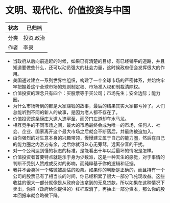 # 文明、现代化、价值投资与中国

| 状态 | 已归档   |
| -- | ----- |
| 分类 | 投资,政治 |
| 作者 | 李录    |

- 当政府从后向前追赶的时候，如果已有清楚的目标，有已经铺平的道路，并且知道要做些什么，还可以动员强大的社会力量，这时候政府便会发挥很大的作用。
- 美国通过建立一系列世界性组织，构建了一个全球市场的严密体系，并始终牢牢把握着这个全球市场的规则制定权、市场准入权和制裁清除权。
- 价值投资的理念只有四个：买股票等于买公司；市场先生；安全边际；能力圈。
- 为什么市场听到的都是大家赚钱的故事，最后的结果其实大家都亏掉了。人们总能听到不同的新人的故事，是因为老人都不存在了。
- 价值投资这条康庄大道人迹罕至，而旁门左道却车水马龙。
- 相互竞争的不同市场之间，最大的市场最终会成为唯一的市场，任何人、社会、企业、国家离开这个最大市场之后就会不断落后，并最终被迫加入。
- 由你强烈的对生意本身的兴趣带领，慢慢建立属于自己的能力圈，然后在自己的能力圈之内游刃有余，之后你就可以心无旁骛，远离杂音的干扰。
- 对一个公司达到懂的状态的标准，是能看出十年以后最坏的情况是怎样。
- 价值投资者首要特点就是乐于身为少数派，这是一种天生的感觉，对于事情的判断不受别人赞成或反对的影响，而纯粹基于你的逻辑和证据。
- 我并不会卖掉一个略微被高估的股票。如果你的判断是正确的，而且持有一个公司的股票已有了相当长的时间，你已经积累了很大一部分飞兑现收益。这些收益的很大一部分就像是从政府合法拿到的无息贷款，所以如果在这种情况下卖出，你把（政府给你提供的）杠杆取消了，再抽出一部分资本，那么你的股本回报率就会略微下降。
